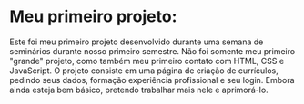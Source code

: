 
# Meu primeiro projeto:

Este foi meu primeiro projeto desenvolvido durante uma semana de seminários durante nosso primeiro semestre.
Não foi somente meu primeiro "grande" projeto, como também meu primeiro contato com HTML, CSS e JavaScript.
O projeto consiste em uma página de criação de currículos, pedindo seus dados, formação experiência profissional 
e seu login. 
Embora ainda esteja bem básico, pretendo trabalhar mais nele e aprimorá-lo.




